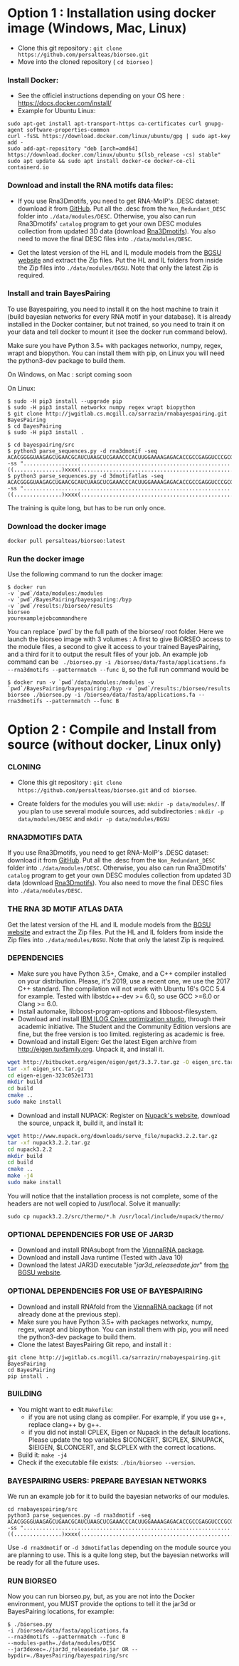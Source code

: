 Option 1 : Installation using docker image (Windows, Mac, Linux)
==================================
* Clone this git repository : `git clone https://github.com/persalteas/biorseo.git` 
* Move into the cloned repository ( `cd biorseo` )

### Install Docker:
* See the officiel instructions depending on your OS here : https://docs.docker.com/install/
* Example for Ubuntu Linux:
```
sudo apt-get install apt-transport-https ca-certificates curl gnupg-agent software-properties-common
curl -fsSL https://download.docker.com/linux/ubuntu/gpg | sudo apt-key add -
sudo add-apt-repository "deb [arch=amd64] https://download.docker.com/linux/ubuntu $(lsb_release -cs) stable"
sudo apt update && sudo apt install docker-ce docker-ce-cli containerd.io
```

### Download and install the RNA motifs data files:
* If you use Rna3Dmotifs, you need to get RNA-MoIP's .DESC dataset: download it from [GitHub](https://github.com/McGill-CSB/RNAMoIP/blob/master/CATALOGUE.tgz). Put all the .desc from the `Non_Redundant_DESC` folder into `./data/modules/DESC`. Otherwise, you also can run Rna3Dmotifs' `catalog` program to get your own DESC modules collection from updated 3D data (download [Rna3Dmotifs](https://rna3dmotif.lri.fr/Rna3Dmotif.tgz)). You also need to move the final DESC files into `./data/modules/DESC`.

* Get the latest version of the HL and IL module models from the [BGSU website](http://rna.bgsu.edu/data/jar3d/models/) and extract the Zip files. Put the HL and IL folders from inside the Zip files into `./data/modules/BGSU`. Note that only the latest Zip is required.

### Install and train BayesPairing
To use Bayespairing, you need to install it on the host machine to train it (build bayesian networks for every RNA motif in your database). It is already installed in the Docker container, but not trained, so you need to train it on your data and tell docker to mount it (see the docker run command below).

Make sure you have Python 3.5+ with packages networkx, numpy, regex, wrapt and biopython. You can install them with pip, on Linux you will need the python3-dev package to build them.

On Windows, on Mac : script coming soon

On Linux:
```
$ sudo -H pip3 install --upgrade pip
$ sudo -H pip3 install networkx numpy regex wrapt biopython
$ git clone http://jwgitlab.cs.mcgill.ca/sarrazin/rnabayespairing.git BayesPairing
$ cd BayesPairing
$ sudo -H pip3 install .

$ cd bayespairing/src
$ python3 parse_sequences.py -d rna3dmotif -seq ACACGGGGUAAGAGCUGAACGCAUCUAAGCUCGAAACCCACUUGGAAAAGAGACACCGCCGAGGUCCCGCGUACAAGACGCGGUCGAUAGACUCGGGGUGUGCGCGUCGAGGUAACGAGACGUUAAGCCCACGAGCACUAACAGACCAAAGCCAUCAU -ss ".................................................................((...............)xxxx(...................................................)xxx).............."
$ python3 parse_sequences.py -d 3dmotifatlas -seq ACACGGGGUAAGAGCUGAACGCAUCUAAGCUCGAAACCCACUUGGAAAAGAGACACCGCCGAGGUCCCGCGUACAAGACGCGGUCGAUAGACUCGGGGUGUGCGCGUCGAGGUAACGAGACGUUAAGCCCACGAGCACUAACAGACCAAAGCCAUCAU -ss ".................................................................((...............)xxxx(...................................................)xxx).............."
```
The training is quite long, but has to be run only once.

### Download the docker image
`docker pull persalteas/biorseo:latest`

### Run the docker image
Use the following command to run the docker image:
```
$ docker run 
-v `pwd`/data/modules:/modules 
-v `pwd`/BayesPairing/bayespairing:/byp 
-v `pwd`/results:/biorseo/results 
biorseo 
yourexamplejobcommandhere
```
You can replace \`pwd\` by the full path of the biorseo/ root folder. Here we launch the biorseo image with 3 volumes : A first to give BiORSEO access to the module files, a second to give it access to your trained BayesPairing, and a third for it to output the result files of your job. An example job command can be ` ./biorseo.py -i /biorseo/data/fasta/applications.fa --rna3dmotifs --patternmatch --func B`, so the full run command would be 
```
$ docker run -v `pwd`/data/modules:/modules -v `pwd`/BayesPairing/bayespairing:/byp -v `pwd`/results:/biorseo/results biorseo ./biorseo.py -i /biorseo/data/fasta/applications.fa --rna3dmotifs --patternmatch --func B
```

Option 2 : Compile and Install from source (without docker, Linux only)
==================================

### CLONING
* Clone this git repository : `git clone https://github.com/persalteas/biorseo.git` and `cd biorseo`.

* Create folders for the modules you will use: `mkdir -p data/modules/`. If you plan to use several module sources, add subdirectories : `mkdir -p data/modules/DESC` and `mkdir -p data/modules/BGSU`

### RNA3DMOTIFS DATA

If you use Rna3Dmotifs, you need to get RNA-MoIP's .DESC dataset: download it from [GitHub](https://github.com/McGill-CSB/RNAMoIP/blob/master/CATALOGUE.tgz). Put all the .desc from the `Non_Redundant_DESC` folder into `./data/modules/DESC`. Otherwise, you also can run Rna3Dmotifs' `catalog` program to get your own DESC modules collection from updated 3D data (download [Rna3Dmotifs](https://rna3dmotif.lri.fr/Rna3Dmotif.tgz)). You also need to move the final DESC files into `./data/modules/DESC`.

### THE RNA 3D MOTIF ATLAS DATA

Get the latest version of the HL and IL module models from the [BGSU website](http://rna.bgsu.edu/data/jar3d/models/) and extract the Zip files. Put the HL and IL folders from inside the Zip files into `./data/modules/BGSU`. Note that only the latest Zip is required.


### DEPENDENCIES
- Make sure you have Python 3.5+, Cmake, and a C++ compiler installed on your distribution. Please, it's 2019, use a recent one, we use the 2017 C++ standard. The compilation will not work with Ubuntu 16's GCC 5.4 for example. Tested with libstdc++-dev >= 6.0, so use GCC >=6.0 or Clang >= 6.0.
- Install automake, libboost-program-options and libboost-filesystem.
- Download and install [IBM ILOG Cplex optimization studio](https://www.ibm.com/analytics/cplex-optimizer), through their academic initiative. The Student and the Community Edition versions are fine, but the free version is too limited. registering as academic is free.
- Download and install Eigen: Get the latest Eigen archive from http://eigen.tuxfamily.org. Unpack it, and install it.
```bash
wget http://bitbucket.org/eigen/eigen/get/3.3.7.tar.gz -O eigen_src.tar.gz
tar -xf eigen_src.tar.gz
cd eigen-eigen-323c052e1731
mkdir build
cd build
cmake ..
sudo make install
```
- Download and install NUPACK: Register on [Nupack's website](http://www.nupack.org/downloads/source), download the source, unpack it, build it, and install it:
```bash
wget http://www.nupack.org/downloads/serve_file/nupack3.2.2.tar.gz
tar -xf nupack3.2.2.tar.gz
cd nupack3.2.2
mkdir build
cd build
cmake ..
make -j4
sudo make install
```
You will notice that the installation process is not complete, some of the headers are not well copied to /usr/local. Solve it manually:
```
sudo cp nupack3.2.2/src/thermo/*.h /usr/local/include/nupack/thermo/
```
### OPTIONAL DEPENDENCIES FOR USE OF JAR3D
- Download and install RNAsubopt from the [ViennaRNA package](https://www.tbi.univie.ac.at/RNA/).
- Download and install Java runtime (Tested with Java 10)
- Download the latest JAR3D executable "*jar3d_releasedate.jar*" from [the BGSU website](http://rna.bgsu.edu/data/jar3d/models/). 
  

### OPTIONAL DEPENDENCIES FOR USE OF BAYESPAIRING
- Download and install RNAfold from the [ViennaRNA package](https://www.tbi.univie.ac.at/RNA/) (if not already done at the previous step).
- Make sure you have Python 3.5+ with packages networkx, numpy, regex, wrapt and biopython. You can install them with pip, you will need the python3-dev package to build them.
- Clone the latest BayesPairing Git repo, and install it : 
```
git clone http://jwgitlab.cs.mcgill.ca/sarrazin/rnabayespairing.git BayesPairing
cd BayesPairing
pip install .
```

### BUILDING
* You might want to edit `Makefile`:
    - if you are not using clang as compiler. For example, if you use g++, replace clang++ by g++.
    - if you did not install CPLEX, Eigen or Nupack in the default locations. Please update the top variables $ICONCERT, $ICPLEX, $INUPACK, $IEIGEN, $LCONCERT, and $LCPLEX with the correct locations.
* Build it: `make -j4`
* Check if the executable file exists: `./bin/biorseo --version`.

### BAYESPAIRING USERS: PREPARE BAYESIAN NETWORKS
We run an example job for it to build the bayesian networks of our modules.
```
cd rnabayespairing/src
python3 parse_sequences.py -d rna3dmotif -seq ACACGGGGUAAGAGCUGAACGCAUCUAAGCUCGAAACCCACUUGGAAAAGAGACACCGCCGAGGUCCCGCGUACAAGACGCGGUCGAUAGACUCGGGGUGUGCGCGUCGAGGUAACGAGACGUUAAGCCCACGAGCACUAACAGACCAAAGCCAUCAU -ss ".................................................................((...............)xxxx(...................................................)xxx).............."
```
Use `-d rna3dmotif` or `-d 3dmotifatlas` depending on the module source you are planning to use.
This is a quite long step, but the bayesian networks will be ready for all the future uses.

### RUN BIORSEO
Now you can run biorseo.py, but, as you are not into the Docker environment, you MUST provide the options to tell it the jar3d or BayesPairing locations, for example:
```
$ ./biorseo.py 
-i /biorseo/data/fasta/applications.fa 
--rna3dmotifs --patternmatch --func B 
--modules-path=./data/modules/DESC 
--jar3dexec=./jar3d_releasedate.jar OR --bypdir=./BayesPairing/bayespairing/src
```